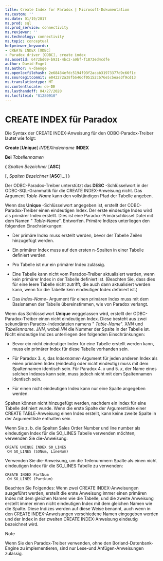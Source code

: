 ```yaml
---
title: Create Index for Paradox | Microsoft-Dokumentation
ms.custom: ''
ms.date: 01/19/2017
ms.prod: sql
ms.prod_service: connectivity
ms.reviewer: ''
ms.technology: connectivity
ms.topic: conceptual
helpviewer_keywords:
- CREATE INDEX [ODBC]
- Paradox driver [ODBC], create index
ms.assetid: 6472bd69-b931-4bc2-a9bf-f1873ed4cdfe
author: David-Engel
ms.author: v-daenge
ms.openlocfilehash: 2e68484efdc5194f93f2acab31973377d9c66f1c
ms.sourcegitcommit: e042272a38fb646df05152c676e5cbeae3f9cd13
ms.translationtype: MT
ms.contentlocale: de-DE
ms.lasthandoff: 04/27/2020
ms.locfileid: "81280910"
---
```

# <a name="create-index-for-paradox"></a>CREATE INDEX für Paradox
Die Syntax der CREATE INDEX-Anweisung für den ODBC-Paradox-Treiber lautet wie folgt:  
  
 **Create** [**Unique**] *INDEXIndexname* **INDEX**  
  
 **Bei** *Tabellennamen*  
  
 **(** *Spalten Bezeichner* [**ASC**]  
  
 [**,** *Spalten Bezeichner* [**ASC**]...] **)**  
  
 Der ODBC-Paradox-Treiber unterstützt das **DESC** -Schlüsselwort in der ODBC-SQL-Grammatik für die CREATE INDEX-Anweisung nicht. Das Argument *Table-Name* kann den vollständigen Pfad der Tabelle angeben.  
  
 Wenn das **Unique** -Schlüsselwort angegeben ist, erstellt der ODBC-Paradox-Treiber einen eindeutigen Index. Der erste eindeutige Index wird als primärer Index erstellt. Dies ist eine Paradox-Primärschlüssel Datei mit dem Namen " *Table-Name*". Entworfen. Primäre Indizes unterliegen den folgenden Einschränkungen:  
  
-   Der primäre Index muss erstellt werden, bevor der Tabelle Zeilen hinzugefügt werden.  
  
-   Ein primärer Index muss auf den ersten n-Spalten in einer Tabelle definiert werden.  
  
-   Pro Tabelle ist nur ein primärer Index zulässig.  
  
-   Eine Tabelle kann nicht vom Paradox-Treiber aktualisiert werden, wenn kein primärer Index in der Tabelle definiert ist. (Beachten Sie, dass dies für eine leere Tabelle nicht zutrifft, die auch dann aktualisiert werden kann, wenn für die Tabelle kein eindeutiger Index definiert ist.)  
  
-   Das *Index-Name-* Argument für einen primären Index muss mit dem Basisnamen der Tabelle übereinstimmen, wie von Paradox verlangt.  
  
 Wenn das Schlüsselwort **Unique** weggelassen wird, erstellt der ODBC-Paradox-Treiber einen nicht eindeutigen Index. Diese besteht aus zwei sekundären Paradox-Indexdateien namens " *Table-Name*". X*NN* und *Tabellenname*. J*NN*, wobei *NN* die Nummer der Spalte in der Tabelle ist. Nicht eindeutige Indizes unterliegen den folgenden Einschränkungen:  
  
-   Bevor ein nicht eindeutiger Index für eine Tabelle erstellt werden kann, muss ein primärer Index für diese Tabelle vorhanden sein.  
  
-   Für Paradox 3. *x*, das *Indexnamen* Argument für jeden anderen Index als einen primären Index (eindeutig oder nicht eindeutig) muss mit dem Spaltennamen identisch sein. Für Paradox 4. *x* und 5. *x*, der Name eines solchen Indexes kann sein, muss jedoch nicht mit dem Spaltennamen identisch sein.  
  
-   Für einen nicht eindeutigen Index kann nur eine Spalte angegeben werden.  
  
 Spalten können nicht hinzugefügt werden, nachdem ein Index für eine Tabelle definiert wurde. Wenn die erste Spalte der Argumentliste einer CREATE TABLE-Anweisung einen Index erstellt, kann keine zweite Spalte in der Argumentliste enthalten sein.  
  
 Wenn Sie z. b. die Spalten Sales Order Number und line number als eindeutigen Index für die SO_LINES Tabelle verwenden möchten, verwenden Sie die-Anweisung:  
  
```  
CREATE UNIQUE INDEX SO_LINES  
 ON SO_LINES (SONum, LineNum)  
```  
  
 Verwenden Sie die-Anweisung, um die Teilenummern Spalte als einen nicht eindeutigen Index für die SO_LINES Tabelle zu verwenden:  
  
```  
CREATE INDEX PartNum  
 ON SO_LINES (PartNum)  
```  
  
 Beachten Sie Folgendes: Wenn zwei CREATE INDEX-Anweisungen ausgeführt werden, erstellt die erste Anweisung immer einen primären Index mit dem gleichen Namen wie die Tabelle, und die zweite Anweisung erstellt immer einen nicht eindeutigen Index mit dem gleichen Namen wie die Spalte. Diese Indizes werden auf diese Weise benannt, auch wenn in den CREATE INDEX-Anweisungen verschiedene Namen eingegeben werden und der Index in der zweiten CREATE INDEX-Anweisung eindeutig bezeichnet wird.  
  
> [!NOTE]  
>  Wenn Sie den Paradox-Treiber verwenden, ohne den Borland-Datenbank-Engine zu implementieren, sind nur Lese-und Anfügen-Anweisungen zulässig.
